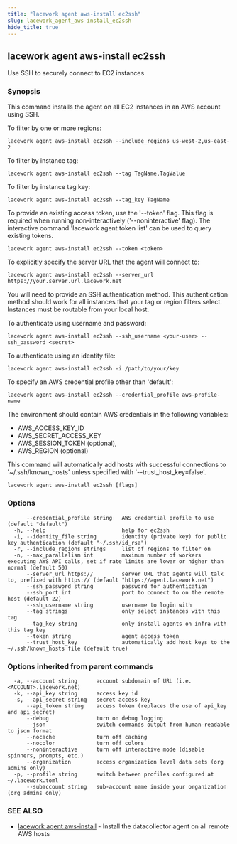 ```yaml
---
title: "lacework agent aws-install ec2ssh"
slug: lacework_agent_aws-install_ec2ssh
hide_title: true
---
```


## lacework agent aws-install ec2ssh

Use SSH to securely connect to EC2 instances

### Synopsis

This command installs the agent on all EC2 instances in an AWS account
using SSH.

To filter by one or more regions:

    lacework agent aws-install ec2ssh --include_regions us-west-2,us-east-2

To filter by instance tag:

    lacework agent aws-install ec2ssh --tag TagName,TagValue

To filter by instance tag key:

    lacework agent aws-install ec2ssh --tag_key TagName

To provide an existing access token, use the '--token' flag. This flag is required
when running non-interactively ('--noninteractive' flag). The interactive command
'lacework agent token list' can be used to query existing tokens.

    lacework agent aws-install ec2ssh --token <token>

To explicitly specify the server URL that the agent will connect to:

    lacework agent aws-install ec2ssh --server_url https://your.server.url.lacework.net

You will need to provide an SSH authentication method. This authentication method
should work for all instances that your tag or region filters select. Instances must
be routable from your local host.

To authenticate using username and password:

    lacework agent aws-install ec2ssh --ssh_username <your-user> --ssh_password <secret>

To authenticate using an identity file:

    lacework agent aws-install ec2ssh -i /path/to/your/key

To specify an AWS credential profile other than 'default':

    lacework agent aws-install ec2ssh --credential_profile aws-profile-name

The environment should contain AWS credentials in the following variables:
- AWS_ACCESS_KEY_ID
- AWS_SECRET_ACCESS_KEY
- AWS_SESSION_TOKEN (optional),
- AWS_REGION (optional)

This command will automatically add hosts with successful connections to
'~/.ssh/known_hosts' unless specified with '--trust_host_key=false'.

```
lacework agent aws-install ec2ssh [flags]
```

### Options

```
      --credential_profile string   AWS credential profile to use (default "default")
  -h, --help                        help for ec2ssh
  -i, --identity_file string        identity (private key) for public key authentication (default "~/.ssh/id_rsa")
  -r, --include_regions strings     list of regions to filter on
  -n, --max_parallelism int         maximum number of workers executing AWS API calls, set if rate limits are lower or higher than normal (default 50)
      --server_url https://         server URL that agents will talk to, prefixed with https:// (default "https://agent.lacework.net")
      --ssh_password string         password for authentication
      --ssh_port int                port to connect to on the remote host (default 22)
      --ssh_username string         username to login with
      --tag strings                 only select instances with this tag
      --tag_key string              only install agents on infra with this tag key
      --token string                agent access token
      --trust_host_key              automatically add host keys to the ~/.ssh/known_hosts file (default true)
```

### Options inherited from parent commands

```
  -a, --account string      account subdomain of URL (i.e. <ACCOUNT>.lacework.net)
  -k, --api_key string      access key id
  -s, --api_secret string   secret access key
      --api_token string    access token (replaces the use of api_key and api_secret)
      --debug               turn on debug logging
      --json                switch commands output from human-readable to json format
      --nocache             turn off caching
      --nocolor             turn off colors
      --noninteractive      turn off interactive mode (disable spinners, prompts, etc.)
      --organization        access organization level data sets (org admins only)
  -p, --profile string      switch between profiles configured at ~/.lacework.toml
      --subaccount string   sub-account name inside your organization (org admins only)
```

### SEE ALSO

* [lacework agent aws-install](lacework_agent_aws-install.md)	 - Install the datacollector agent on all remote AWS hosts


